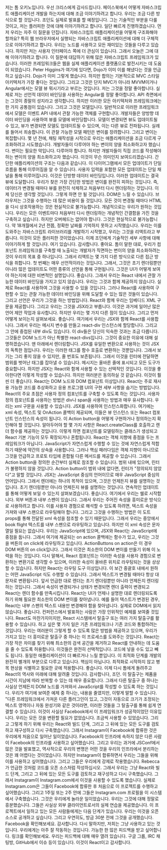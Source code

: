 저는 톰 오키노입니다. 우선 크리스에게 감사드립니다. 페이스북에서 어떻게 자바스크립트 애플리케이션 개발을 하는지에 대해 조금 이야기하려고 합니다. 우리는 조금 다른 방식으로 할 것입니다. 조던도 실제로 발표를 할 예정입니다. 그는 기술적인 부분을 다룰 것이고, 저는 플러피한 것에 대해 이야기하려고 합니다. 일단 빠르게 진행하겠습니다. 먼저 우리는 자주 이 질문을 던집니다. 자바스크립트 애플리케이션을 어떻게 구조화해야 할까요? 특히 웹 브라우저에서 실행되는 자바스크립트 애플리케이션에 대해 더 구체적으로 이야기하려고 합니다. 우리는 노드를 사용하고 모든 재미있는 것들을 다루고 있습니다. 하지만 저는 사용자 인터페이스 쪽에 더 관심이 있습니다. 그래서 오늘은 그에 대해 이야기하려고 합니다. 이 질문에 대답하기 위해 많은 자바스크립트 프레임워크가 있습니다. 이러한 프레임워크들은 웹을 실제 애플리케이션 플랫폼으로 발전시키는 데 도움이 되었습니다. Peter Higgins가 여기에 있다면, Dojo가 이미 이를 해냈다는 것을 언급하고 싶습니다. Dojo가 이미 그렇게 했습니다. 하지만 합의는 기본적으로 MVC 스타일 아키텍처가 가장 좋다는 것입니다. 그리고 그것은 단지 MVC가 아니라 MVVM이거나 Angular에서는 모델 뷰 뭐시기라고 부르는 것입니다. 저는 그것을 정말 좋아합니다. 실제로 저는 선언적 데이터 바인딩을 사용하는 Angular를 정말 좋아합니다. API 측면에서는 그것이 종말의 성지라고 생각합니다. 하지만 이러한 모든 아키텍처와 프레임워크에는 한 가지 공통점이 있습니다. 그리고 그것은 모델입니다. 일반적으로 이러한 프레임워크에서 모델은 이벤트 API 내에서 관찰 가능한 객체를 구현합니다. 개발자들은 양방향 데이터 바인딩을 사용하여 뷰를 모델에 바인딩합니다. 모델이 변경되면 뷰도 업데이트될 수 있고, 뷰가 변경되면 모델도 업데이트될 수 있으며, 이는 다른 뷰로 전파됩니다. 실례를 들어서 죄송합니다. 이 관찰 가능한 모델 패턴은 변이를 장려합니다. 그리고 변이는 복잡합니다. 몇 년 전에, 채팅 재작성을 시작으로 우리는 애플리케이션을 조금 다르게 구조화하려고 시도했습니다. 개발자들이 다루어야 하는 변이의 양을 최소화하고자 했습니다. 변이는 필요한 악입니다. 다루어야 합니다. 하지만 개발자들이 직접 코드를 작성해야 하는 변이의 양을 최소화하고자 했습니다. 이것이 무슨 의미인지 보여드리겠습니다. 간단한 애플리케이션의 구조는 다음과 같습니다. 이 다이어그램에서 모든 업데이트가 단일 흐름을 통해 이루어짐을 알 수 있습니다. 사용자 입력을 포함한 모든 업데이트는 단일 채널을 통해 이루어집니다. 이것은 단방향 데이터 바인딩입니다. 이러한 업데이트는 결국 뷰에 도달합니다. 우리가 찾은 가장 간단한 방법은 변이를 완전히 피하는 것입니다. 즉, 데이터가 변경될 때마다 뷰를 완전히 삭제하고 처음부터 다시 렌더링하는 것입니다. 이제 당신은 생각할 것입니다. 그렇게 하면 안 될 것입니다. DOM은 느릴 수 있습니다. 브라우저는 그것을 수행하는 데 많은 비용이 들 것입니다. 모든 것이 변경될 때마다 HTML을 다시 상호작용하는 것은 현실적으로 불가능합니다. 개념적으로는 우리가 원하는 것입니다. 우리는 모든 이벤트마다 처음부터 다시 렌더링하는 개념적인 간결함을 가진 것을 구축하고 싶습니다. 하지만 오버헤드는 없어야 합니다. 그것은 현실적으로 불가능합니다. 약 18개월에서 2년 전쯤, 정확한 날짜를 기억하지 못하고 시작했습니다. 우리는 이를 도와주는 자바스크립트 라이브러리를 개발하기 시작했고, 우리는 그것을 리액트라고 부릅니다. 이것이 모든 플러피한 것이었습니다. 이제 조던에게 기술적인 세부 사항에 대해 이야기하게 할 것입니다. 여기 있습니다. 감사합니다. 좋아요. 톰이 말한 대로, 우리가 컴포넌트 프레임워크를 구축할 때 노출되는 개발자가 직면하는 변이의 양을 최소화하려는 것이 우리의 목표 중 하나입니다. 그래서 리액트는 몇 가지 다른 방식으로 다른 접근 방식을 취합니다. 첫 번째는 매우 선언적이라는 것입니다. 그래서, 그것은 초기 렌더링뿐만 아니라 많은 업데이트도 어떤 종류의 선언을 통해 구현됩니다. 그것은 UI가 어떻게 보여야 하는지에 대한 비변적인 설명입니다. 좋습니다. 그래서 우리는 React 내에서 관찰 가능한 데이터 바인딩을 가지고 있지 않습니다. 우리는 그것과 함께 제공하지 않습니다. 실제로 React를 사용하여 그것을 사용할 수 있을 것입니다. 그러나 React를 사용하여 구현할 수 있는 관찰 가능한 데이터 바인딩을 위해 도달할 수 있는 많은 것들이 있습니다. 그리고 선언은 우리가 그것을 하는 방법입니다. React와 함께 우리는 임베디드 XML 구문을 제공합니다. 그리고 우리는 그것을 JSX라고 부릅니다. 이것은 과거에 일어난 많은 언어 제안 작업과 유사합니다. 하지만 우리는 몇 가지 다른 점이 있습니다. 그리고 먼저 어떻게 보이는지 살펴보세요. 좋습니다. 여기에서 우리는 JSX와 함께 React를 사용합니다. 그래서 우리는 메시지 변수를 만들고 react-div 인스턴스에 할당합니다. 그리고 그 안에 중첩된 내부 div도 있습니다. 이 div들은 당신이 익숙한 것과는 조금 다릅니다. 그것들은 DOM 노드가 아닌 특별한 react-divs입니다. 그것이 중요한 이유에 대해 설명하겠습니다. 맨 아래에서 렌더링합니다. JSX를 유일한 변환으로 사용하는 것이 JSX의 독특한 점입니다. 우리는 이러한 태그를 함수 호출로 변환하는 것뿐입니다. 그래서 보기는 그리 좋지 않을 수 있지만, 줄 번호도 보존됩니다. 그래서 이것을 린터에 전달하면 범위를 벗어난 태그를 잡아낼 수 있습니다. 메시지는 올바른 줄에 표시되고 모든 도구가 중요합니다. 하지만 JSX는 React와 함께 사용할 수 있는 선택적인 것입니다. 이것을 좋아한다면 이렇게 작성할 수 있습니다. 하지만 여러분은 동의하실 것 같습니다. 이것이 훨씬 더 좋습니다. React는 DOM 노드와 DOM 컴포넌트 이상입니다. React는 주로 재사용 가능한 코드를 추상화하고 응용 프로그램 UI의 구현 세부 사항을 숨기는 방법입니다. React의 주요 초점은 사용자 정의 컴포넌트를 구축할 수 있도록 하는 것입니다. 사용자 정의 컴포넌트를 사용하는 방법은 div나 span을 사용하는 방법과 매우 유사합니다. 우리는 xml 구문을 사용할 수 있습니다. JSX를 사용하여 인스턴스화합니다. 여기에는 xml 속성, 텍스트 및 OnAction 콜백이 제공되며, 이들은 뷰 인스턴스 또는 React 컴포넌트 인스턴스의 속성이 됩니다. 이 Action button을 어떻게 구현하거나 정의하는지 확인해야 할 것입니다. 알아두어야 할 몇 가지 사항은 React.createClass를 호출하고 렌더 함수를 제공하는 것입니다. 이렇게 하면 컴포넌트를 모델링하는 클래스가 생성되고 React 기본 기능이 모두 확장되거나 혼합됩니다. React는 객체 지향에 중점을 두는 프레임워크가 아닙니다. JavaScript가 자연스럽게 수행할 수 있는 것에 자연스럽게 적합하기 때문에 약간의 상속을 사용합니다. 그러나 핵심 패러다임은 객체 지향이 아니므로 그것을 언급하고 프로토 타입에 혼합될 다른 메서드를 제공할 수 있습니다. 그래서 Action button을 정의한 순간부터 실제로 참조할 수 있습니다. 범위 내에 있으며, 린터가 불평하지 않을 것입니다. Action button이 범위 내에 없다면, 린터가 "정의되지 않았다"고 말할 것입니다. JSX는 JavaScript 중심의 언어이므로 매우 JavaScript 중심의 언어입니다. 그래서 렌더에는 하나의 목적이 있으며, 그것은 언제든지 뷰를 설명하는 것입니다. 초기 렌더링뿐만 아니라 언제든지 뷰를 설명하는 것입니다. 연속적인 업데이트를 통해 어떻게 보일 수 있는지 살펴보겠습니다. 좋습니다. 여기에서 우리는 쉘로 시작합니다. 외부 버튼과 내부 스팬이 있습니다. 그래서 우리는 주어진 속성을 흥미로운 방식으로 사용하려고 합니다. 이를 사용자 경험으로 해석할 수 있도록 하려면, 텍스트 속성을 가져와 내부 스팬으로 라우팅해야 합니다. 그리고 그것을 수행하는 방법은 이 도트 props를 통해 전달된 xml 속성을 참조할 수 있기 때문입니다. 그래서 우리는 중앙에서 book flight 텍스트를 내부 스팬으로 라우팅하고 있습니다. 하지만 이 xml 속성은 문자열일 필요는 없습니다. 우리는 JavaScript에 있으며, JSX와 React는 JavaScript에 중점을 둡니다. 그래서 여기에 제공되는 on action 콜백에는 함수가 있고, 우리는 그것을 버튼의 on click에 라우팅하고 있습니다. ActionButtons on action은 이 경우 DOM 버튼의 on click입니다. 그래서 이것은 최소한의 DOM 변이를 만들기 위해 이 노력을 하는 것입니다. 다시 말해서, React 컴포넌트는 이러한 속성을 사용자 경험으로 변환하는 변환기로 생각할 수 있으며, 이러한 속성이 올바른 위치로 라우팅되는 것을 상상할 수 있습니다. 하지만 React는 라우팅 도구 이상입니다. 이 보간 중괄호 내에서 원하는 어떤 JavaScript 식도 수행할 수 있습니다. 그래서 텍스트가 변경될 때마다 항상 대문자로 변환됩니다. 앞서 언급한 대로 렌더는 초기 렌더링뿐만 아니라 언제든지 렌더링하는 것입니다. 그래서 속성이 변경되거나 상태가 변경되면 렌더 출력이 변경되고 React는 렌더 함수를 만족시킵니다. React는 UI가 언제나 설명한 대로 렌더링되도록 하기 위해 필요한 최소한의 DOM 변이를 찾아냅니다. 예를 들어 텍스트가 변경된 경우, React는 내부 스팬의 텍스트 내용만 변경해야 함을 찾아냅니다. 실제로 DOM에서 읽지 않습니다. 좋습니다. 컨퍼런스에서 발표하는 사람은 가장 인위적인 예제를 보여줄 것입니다. React도 마찬가지이지만, React 시스템에서 탈출구 또는 여러 가지 탈출구를 활용할 수 있습니다. 하고 싶은 몇 가지 일은 기존 프레임워크나 기존 코드와 통합하려는 것입니다. 우리는 여러분이 그렇게 할 수 있도록 많은 방법을 제공하고 있으며, 우리가 가지고 있는 더 흥미로운 탈출구 중 하나는 이 프로세스를 도와주는 것입니다. React는 가장 작은 차이를 찾기 위해 최소한의 검색 공간을 제거하고 React를 안내하는 데 도움을 줄 수 있도록 허용합니다. 이것들은 완전히 선택적입니다. 코드에 넣을 수도 있고 빼도 됩니다. 동일한 애플리케이션이 더 빠르거나 느릴 뿐입니다. 이 최적화 단계를 개발의 완전히 별개의 부분으로 다루고 있습니다. 핵심이 아닙니다. 최적화로 시작하지 않고 병목 현상을 식별하고 필요한 곳에 적용합니다. 좋습니다. 이제 다시 톰에게 돌려주고 React의 역사와 미래에 대해 알려줄 것입니다. 감사합니다, 조던. 이 탈출구는 제품을 시간이 지남에 따라 반복할 수 있는 데 매우 중요합니다. 그래서 다른 탈출구 중 하나는 사실상 언제든지 DOM 노드를 가져와서 JavaScript를 작성할 수 있도록 하는 것입니다. 우리가 여기에 보여준 예제 중 하나는, 내용을 줄였지만, 이렇게 말할 수 있습니다. "다른 프레임워크에서 가져온 다른 플러그인이 있고, 그것이 자동으로 크기가 조정되는 텍스트 영역이나 자동 완성기와 같은 것이라면, 이러한 것들을 그 탈출구를 통해 쉽게 연결할 수 있습니다. 이것이 사실상 Facebook에서 이 프레임워크가 성공적이었던 이유입니다. 우리는 모든 것을 변환할 필요가 없었습니다. 조금씩 사용할 수 있었습니다. 그리고 그렇게 하기 위해 우리는 React와 빌드 단계, 그리고 그 뒤에 있는 모든 도구를 검토하고 재구성하고 다시 구축했습니다. 그래서 Instagram이 Facebook에 합류한 것은 우리에게 처음으로 일어난 일이었습니다. Facebook의 인프라에 속하지 않은 다른 사람이 Facebook의 인프라를 사용하고 싶어했습니다. 그리고 우리는 과거에 JSConf에서 많은 것을 발표했고, 역사적으로 우리의 변명은 어떤 것을 우리의 인프라에서 분리하는 것은 꽤 어렵다는 것이었습니다. 하지만 Instagram이 합류하면서 우리는 그들을 위해 이를 사용하고 싶어했습니다. 그리고 그들은 우리에게 강제로 작용했습니다. Rebecca가 언급한 것처럼 코드를 오픈 소스처럼 작성하십시오. 그래서 우리는 그냥 React와 빌드 단계, 그리고 그 뒤에 있는 모든 도구를 검토하고 재구성하고 다시 구축했습니다. 그래서 Instagram이 Instagram.com에서 이것을 사용할 수 있도록 했습니다. 실제로 Instagram.com은 그들이 Facebook에 합류한 후 처음으로 이 프로젝트를 수행하고 싶어했습니다. 그리고 1주일 또는 2주 안에 그들은 Instagram.com 프로필을 이 시스템에서 구축했습니다. 그것은 우리에게 놀라운 일이었습니다. 우리는 그것에 대해 정말로 흥분했습니다. 그들은 사실상 외부 클라이언트로서의 실제 연습을 제공했습니다. 이 프로젝트에서 일하고 있는 모든 사람들에게는 다음 단계가 있습니다. 우리는 이것을 오픈 소스로 공개하고 싶습니다. 그리고 우연히도, 방금 30분 전에 그것을 공개했습니다. Facebook을 확인해보세요. 감사합니다. 다시 말하지만, 저희는 그냥 사용하고 있는 것입니다. 우리에게는 아주 잘 작동하는 것입니다. 가능한 한 많은 피드백을 받고 싶어합니다. 링크를 확인해보세요. 우리는 피드백에 대해 매우 열려 있습니다. 구글 그룹, IRC 채팅방, GitHub에서 이슈 등이 있습니다. 이것이 React이고 감사합니다.